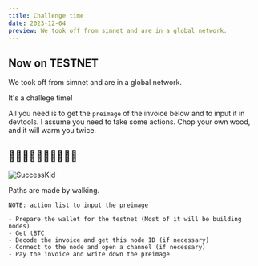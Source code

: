 ```yaml
---
title: Challenge time
date: 2023-12-04
preview: We took off from simnet and are in a global network.
---
```


## Now on TESTNET

We took off from simnet and are in a global network.

It's a challege time!

All you need is to get the `preimage` of the invoice below and to input it in devtools. I assume you need to take some actions. Chop your own wood, and it will warm you twice.

<hr id="l402" hidden>

## 🎉🎉🎉🎉🎉🎉🎉🎉🎉🎉

![SuccessKid](https://upload.wikimedia.org/wikipedia/en/f/ff/SuccessKid.jpg)

Paths are made by walking.

```
NOTE: action list to input the preimage

- Prepare the wallet for the testnet (Most of it will be building nodes)
- Get tBTC
- Decode the invoice and get this node ID (if necessary)
- Connect to the node and open a channel (if necessary)
- Pay the invoice and write down the preimage
```
